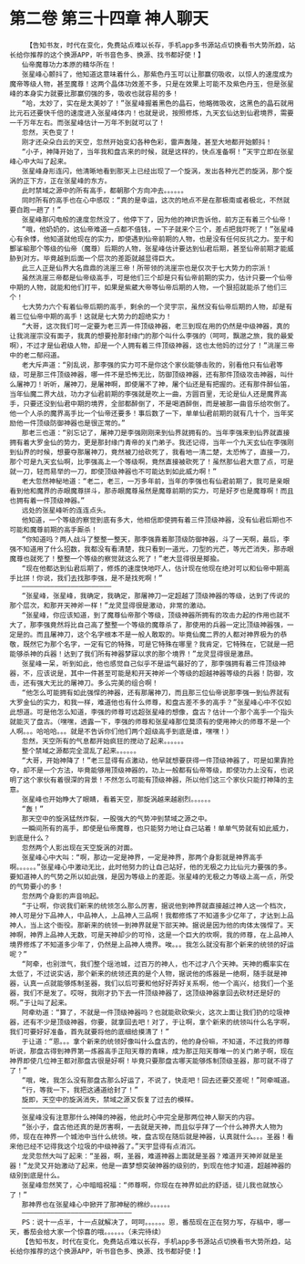 # 第二卷 第三十四章 神人聊天
        【告知书友，时代在变化，免费站点难以长存，手机app多书源站点切换看书大势所趋，站长给你推荐的这个换源APP，听书音色多、换源、找书都好使！】
       仙帝魔尊功力本原的精华所在！
       张星峰心颤抖了，他知道这意味着什么，那紫色丹玉可以让那赢仞吸收，以惊人的速度成为魔帝等级人物，甚至魔尊！这两个晶体功效差不多，只是在效果上可能不及紫色丹玉，但是张星峰的本身实力就要比那赢仞强的多，吸收也就容易的多！
       “哈，太妙了，实在是太美妙了！”张星峰握着黑色的晶石，他略微吸收，这黑色的晶石就用比元石还要快千倍的速度进入张星峰体内！也就是说，按照修炼，九天玄仙达到仙君境界，需要一千万年左右。而张星峰估计一万年不到就可以了！
       忽然，天色变了！
       刚才还朵朵白云的天空，忽然开始变幻各种色彩，雷声轰隆，甚至大地都开始颤抖！
       “小子，神降开始了，当年我和盘古来的时候，就是这样的，快点准备啊！”天宇立即在张星峰心中大叫了起来。
       张星峰身形连闪，他清晰地看到那天上已经出现了一个旋涡，发出各种光芒的旋涡，那个旋涡的正下方，正在张星峰的东方。
       此时禁域之源中的所有高手，都朝那个方向冲去。。。。。。
       同时所有的高手也在心中感叹：“真的是幸运，这次的地点不是在那极南或者极北，不然就要白跑一趟了！”
       张星峰那闪电般的速度忽然没了，他停下了，因为他的神识告诉他，前方正有着三个仙帝！
       “哦，他奶奶的，这仙帝难道一点都不值钱，一下子就来个三个，差点把我吓死了！”张星峰心有余悸，他知道就他现在的实力，即使遇到仙帝前期的人物，也是没有任何反抗之力。至于和酆挲榆那个等级的仙帝（魔尊）后期的人物，张星峰估计要达到仙君后期，甚至仙帝前期才能威胁到对方。毕竟越到后面一个层次的差距就越显得巨大。
       此三人正是仙界大名鼎鼎的洮崖三帝！所带领的洮崖宗也是仅次于七大势力的宗派！
       虽然洮崖三帝都是仙帝级高手，可是他们三个却是只有仙帝前期的实力，估计只要一个仙帝中期的人物，就能和他们打平，如果是紫葳大帝等仙帝后期的人物，一个狠招就能杀了他们三个！
       七大势力六个有着仙帝后期的高手，剩余的一个灵宇宗，虽然没有仙帝后期的人物，却是有着三位仙帝中期的高手！这就是七大势力的超绝实力！
       “大哥，这次我们可一定要为老三弄一件顶级神器，老三到现在用的仍然是中级神器，真的让我洮崖宗没有面子，我真的想要抢那封缘门的那个叫什么李强的（呵呵，飘邈之旅，我的最爱啊），不过才是仙君级人物，却是一个人拥有着三件顶级神器，这也太他妈的过分了！”洮崖三帝中的老二郁闷道。
       老大斥声道：“别乱说，那李强的实力可不是你这个家伙能够击败的，别看他只有仙君等级，可是那三件顶级神器，哪一件不是恐怖无比，防御顶级神器，还有那件顶级攻击神器，叫什么屠神刀！听听，屠神刀，是屠神啊，即使屠不了神，屠个仙还是有把握的。还有那件醉仙笛，当年仙魔二界大战，功力才仙君前期的李强就是吹上一曲，方圆百里，无论是仙人还是魔界高手，只要还没到仙君中期的境界，全部都醉倒了，不是喝酒醉倒，而是被那一曲音乐给吹倒了。他一个人杀的魔界高手比一个仙帝还要多！事后数了一下，单单仙君前期的就有几十个，当年奖励他一件顶级防御神器也是很正常的。”
       那老三也道：“别忘记了，屠神刀是李强刚刚来到仙界就拥有的。当年李强来到仙界就直接拥有着大罗金仙的势力，更是那封缘门青帝的关门弟子。我还记得，当年一个九天玄仙在李强刚到仙界的时候，想要夺那屠神刀，竟然被刀给砍死了，我看地一清二楚，太恐怖了，直接一刀，那个可是九天玄仙啊，比李强高上一个等级啊，竟然直接被砍死了！虽然那仙君大意了点，可是就一刀，轻而易举的一刀，即使顶级神器也不可能达到如此威力啊！”
       老大忽然神秘地道：“老二，老三，一万多年前，当年的李强也有仙君前期了，我可是亲眼看到他和魔界的赤眼魔尊拼斗，那赤眼魔尊虽然是魔尊前期的实力，可是好歹也是魔尊啊！而且也拥有着一件顶级神器。”
       远处的张星峰听的连连点头。
       他知道，一个等级的察觉到底有多大，他相信即使拥有着三件顶级神器，没有仙君后期也不可能和魔尊前期的高手厮杀！
       “你知道吗？两人战斗了整整一整天，那李强靠着那顶级防御神器，斗了一天啊，最后，李强不知道用了什么招数，我都没有看清楚，我只看到一道光，刀型的光芒，等光芒消失，那赤眼魔尊也就死了！整整一个等级的察觉就这么死了！”老大显得很是揶揄。
       “现在他都达到仙君后期了，修炼的速度快地吓人，估计现在他现在绝对可以和仙帝中期高手比拼！你说，我们去找那李强，是不是找死啊！”
       ——————————————————————
       “张星峰，张星峰，我确定，我确定，那屠神刀一定超越了顶级神器的等级，达到了传说的那个层次，和那开天神斧一样！”龙灵显得很是激动，非常的激动。
       “张星峰，你应该知道，到了魔尊仙帝那个等级，顶级神器所拥有的攻击力起的作用也就不大了，那李强竟然将比自己高了整整一个等级的魔尊杀了，那使用的兵器一定比顶级神器强，一定是的。而且屠神刀，这个名字根本不是一般人敢取的。毕竟仙魔二界的人都对神界极为的恭敬，既然它为那个名字，一定有它的特殊，可是它特殊在哪里？我肯定，它特殊在，它就是一把能够杀神的兵器！达到了我们所有神器梦寐以求的那个境界！”龙灵显得很是激昂。
       张星峰一呆，听到如此，他也感觉自己似乎不是运气最好的了，那李强拥有着三件顶级神器，不，应该说是，其中一件甚至可能是和开天神斧一个等级的超越神器等级的兵器！防御，攻击，还有强大无比的屠神刀。多么完美的组合啊！
       “他怎么可能拥有如此强悍的神器，还有那屠神刀，而且那三位仙帝说那李强一到仙界就有大罗金仙的实力，和我一样，难道他也有什么师尊，和盘古差不多的高手？”张星峰心中不仅如此想道。可是他怎么知道，李强的师尊可远超张星峰的想像，盘古？估计一个那个高手一个指头就能灭了盘古。（嘿嘿，透露一下，李强的师尊和张星峰那位莫须有的使用神火的师尊不是一个人啊。。。哈哈哈。。。就是不告诉你们他们两个超级高手到底是谁，嘿嘿！）
       忽然，天空所有的气息都开始疯狂的搅动了起来。。。。。。
       整个禁域之源都完全混乱了起来。。。。。。
       “大哥，开始神降了！”老三显得有点激动，他早就想要获得一件顶级神器了，可是如果靠抢夺，却不是一个方法，毕竟能够用顶级神器的，功上一般都有仙帝等级，即使功力上没有，也说明了这个家伙有着很深的背景！不然怎么可能有顶级神器，所以他们这三个家伙只能打神降的主意。
       张星峰也开始睁大了眼睛，看着天空，那旋涡越来越剧烈。。。。。。
       “轰！”
       那天空中的旋涡猛然炸裂，一股强大的气势冲到禁域之源之中。
       一瞬间所有的高手，即使是仙帝魔尊，也只能努力地让自己站着！单单气势就有如此威力，到底是什么？
       忽然两个人影出现在天空旋涡的对面。
       张星峰心中大叫：“啊，那边一定是神界，一定是神界，那两个身影就是神界高手啊。。。。。。”张星峰心中激动无比，此时他努力的让自己站好，他的无极之力比仙元力要强的多。要知道神人的气势之所以如此强，是因为等级上的差距。张星峰的无极之力等级上高一点，所受的气势要小的多！
       忽然两个身影的声音响起。
       “于让啊，你说我们新来的统领怎么那么厉害，据说他到神界就直接越过神人这一个档次，神人可是分下品神人，中品神人，上品神人三品啊！我都修炼了不知道多少亿年了，才达到上品神人，当上这个衙役。那新来的统领一到神界就是下部天神。据说是因为他的肉体太强悍了。天神啊，神界上品神人无数，可是天神却少的可怜，这是一个巨大的坎啊，我的师尊，在上品神人境界修炼了不知道多少年了，仍然是上品神人境界。唉。。。我怎么就没有那个新来的统领的好运呢？”
       “阿牵，也别泄气，我们整个瑶池城，过百万的神人，也不过才八个天神。天神的概率实在太低了，不过说实话，那个新来的统领还真的是个人物，据说他的炼器是一绝啊，随手就是神器，认真一点就能够炼制圣器，我们以后可要和他好好弄好关系啊，他一个高兴，给我们一个圣器，我们不是发了。哎呀，我刚才扔下去一件顶级神器了，这顶级神器拿回去砍材还是好的啊。”于让叫了起来。
       阿牵劝道：“算了，不就是一件顶级神器吗？也就能砍砍柴火，这次上面让我们扔的垃圾神器，还有不少是顶级神器，你要，就拿回去吧！对了，于让啊，拿个新来的统领叫什么名字啊，我们可要好好准备，首先就要将他的底细给摸清了！”
       于让道：“恩。。。拿个新来的统领好像叫什么盘古的，他的身份嘛，不知道，不过我的师尊听说，那盘古得到神界第一炼器高手正阳天尊的青睐，成为那正阳天尊唯一的关门弟子啊，现在神界即使几位神王都对那盘古很是好啊！毕竟只要那盘古哪天能够炼制顶级圣器，那可就不得了了！”
       “哦，唉，我怎么没有那盘古那么好运了，不说了，快走吧！回去还要交差呢！”阿牵喊道。
       “行，等我一下，我把这通道给封了！”
       旋即，天空中的旋涡消失，禁域之源又恢复了过去的模样。
       ——————————————————————————
       张星峰没有注意那什么神降的神器，他此时心中完全是那两位神人聊天的内容。
       “张小子，盘古他还真的是厉害啊，一去就是天神，而且似乎拜了一个什么神界大人物为师，现在在神界一个城池中当什么统领。唉，盘古现在随后就是神器，认真就什么。。。圣器！看来他已经不记得我这个垃圾的中级神器了。”天宇显得有点消沉。
       龙灵忽然大叫了起来：“圣器，啊，圣器，难道神器上面就是圣器？难道开天神斧就是圣器！”龙灵又开始激动了起来，他是一直梦想突破神器的级别的，到现在他才知道，超越神器的级别到底是什么。
       张星峰忽然笑了，心中暗暗祝福：“师尊啊，你现在在神界如此的舒适，徒儿我也就放心了！”
       那神界也在张星峰心中掀开了那神秘的棉纱。。。。。。
       ———————————————————————————
       PS：说十一点半，十一点就解决了，呵呵。。。。。。恩，番茄现在正在努力写，存稿中，哪一天，番茄会给大家一个惊喜的哦。。。。。。（未完待续）
       【告知书友，时代在变化，免费站点难以长存，手机app多书源站点切换看书大势所趋，站长给你推荐的这个换源APP，听书音色多、换源、找书都好使！】